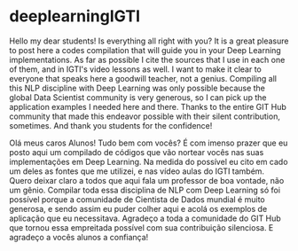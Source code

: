 # deeplearningIGTI

Hello my dear students! Is everything all right with you?
It is a great pleasure to post here a codes compilation that will guide you in your Deep Learning implementations. As far as possible I cite the sources that I use in each one of them, and in IGTI's video lessons as well.
I want to make it clear to everyone that speaks here a goodwill teacher, not a genius. Compiling all this NLP discipline with Deep Learning was only possible because the global Data Scientist community is very generous, so I can pick up the application examples I needed here and there.
Thanks to the entire GIT Hub community that made this endeavor possible with their silent contribution, sometimes.
And thank you students for the confidence!

Olá meus caros Alunos! Tudo bem com vocês?
É com imenso prazer que eu posto aqui um compilado de códigos que vão nortear vocês nas suas implementações em Deep Learning. Na medida do possível eu cito em cado um deles as fontes que me utilizei, e nas vídeo aulas do IGTI também.
Quero deixar claro a todos que aqui fala um professor de boa vontade, não um gênio. Compilar toda essa disciplina de NLP com Deep Learning só foi possível porque a comunidade de Cientista de Dados mundial é muito generosa, e sendo assim eu puder colher aqui e acolá os exemplos de aplicação que eu necessitava.
Agradeço a toda a comunidade do GIT Hub que tornou essa empreitada possível com sua contribuição silenciosa.
E agradeço a vocês alunos a confiança!
